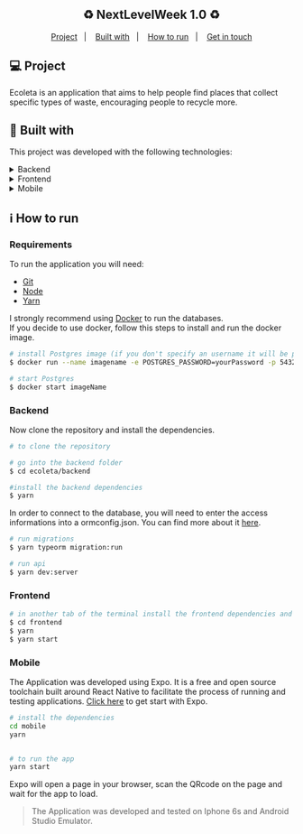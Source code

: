 <h2 align="center">
   ♻️ NextLevelWeek 1.0 ♻️
</h2>

<p align="center">
  <a href="#computer-project">Project</a>&nbsp;&nbsp;&nbsp;|&nbsp;&nbsp;&nbsp;
  <a href="#rocket-built-with">Built with</a>&nbsp;&nbsp;&nbsp;|&nbsp;&nbsp;&nbsp;
  <a href="#information_source-how-to-run">How to run</a>&nbsp;&nbsp;&nbsp;|&nbsp;&nbsp;&nbsp;
  <a href="#mailbox_with_mail-get-in-touch">Get in touch</a>
  </p>

## :computer: Project 

 Ecoleta is an application that aims to help people find places that collect specific types of waste, encouraging people to recycle more.

## :rocket: Built with

This project was developed with the following technologies:

<details>
  <summary>Backend</summary>

-   [Node.js](https://nodejs.org/)
-   [Express](https://expressjs.com/)
-   [TypeORM](https://typeorm.io/)
-   [Typescript](https://www.typescriptlang.org/)
-   [TS-Node-Dev](https://www.npmjs.com/package/ts-node-dev)
-   [Celebrate](https://github.com/arb/celebrate)
-   [Tsyringe](https://github.com/microsoft/tsyringe)
-   [uuidv4](https://www.npmjs.com/package/uuidv4)
-   [Cors](https://www.npmjs.com/package/cors)
-   [ESLint](https://eslint.org/)
-   [Prettier](https://prettier.io/)
-   [VS Code](https://code.visualstudio.com/)

</details>

<details>
  <summary>Frontend</summary>

-   [React](https://pt-br.reactjs.org/)
-   [Typescript](https://www.typescriptlang.org/)
-   [Styled Components](https://styled-components.com/)
-   [Context API](https://reactjs.org/docs/context.html)
-   [React-toggle](https://github.com/aaronshaf/react-toggle)
-   [React-spring](https://www.react-spring.io/)
-   [uuidv4](https://www.npmjs.com/package/uuidv4)
-   [Axios](https://www.npmjs.com/package/axios)
-   [React Dropzone](https://github.com/react-dropzone/react-dropzone)
-   [React Icons](https://react-icons.netlify.com/#/)
-   [Leaflet](https://leafletjs.com/)
-   [React Leaflet](https://react-leaflet.js.org/)
-   [ESLint](https://eslint.org/)
-   [Prettier](https://prettier.io/)
-   [VS Code](https://code.visualstudio.com/)

</details>

<details>
  <summary>Mobile</summary>

-   [React](https://pt-br.reactjs.org/)
-   [React Native](https://reactnative.dev/)
-   [Expo](https://expo.io/learn)
-   [Styled Components](https://styled-components.com/)
-   [Typescript](https://www.typescriptlang.org/)
-   [React Navigation](https://reactnavigation.org/)
-   [Axios](https://www.npmjs.com/package/axios)
-   [Expo Google Fonts](https://github.com/expo/google-fonts)
-   [Expo Location](https://docs.expo.io/versions/latest/sdk/location/)
-   [Expo Mail Composer](https://docs.expo.io/versions/latest/sdk/mail-composer/)
-   [React Native Appearance](https://github.com/expo/react-native-appearance)
-   [React Native Picker Select](https://www.npmjs.com/package/react-native-picker-select)
-   [ESLint](https://eslint.org/)
-   [Prettier](https://prettier.io/)
-   [VS Code](https://code.visualstudio.com/)

</details>

## :information_source: How to run

### Requirements

To run the application you will need:
* [Git](https://git-scm.com)
* [Node](https://nodejs.org/)
* [Yarn](https://yarnpkg.com/) 

I strongly recommend using [Docker](https://www.docker.com/) to run the databases.
<br>
If you decide to use docker, follow this steps to install and run the docker image.

```bash
# install Postgres image (if you don't specify an username it will be postgres by default)
$ docker run --name imagename -e POSTGRES_PASSWORD=yourPassword -p 5432:5432 -d postgres

# start Postgres
$ docker start imageName

```
### Backend
Now clone the repository and install the dependencies.
```bash
# to clone the repository

# go into the backend folder
$ cd ecoleta/backend

#install the backend dependencies
$ yarn

```
In order to connect to the database, you will need to enter the access informations into a ormconfig.json. You can find more about it [here](https://typeorm.io/#/using-ormconfig).

```bash
# run migrations
$ yarn typeorm migration:run

# run api
$ yarn dev:server
```

### Frontend

```bash
# in another tab of the terminal install the frontend dependencies and run it 
$ cd frontend
$ yarn
$ yarn start
```

### Mobile

The Application was developed using Expo. It is a free and open source toolchain built around React Native to facilitate the process of running and testing applications. [Click here](https://expo.io/learn) to get start with Expo.

```bash
# install the dependencies
cd mobile
yarn
```
```bash

# to run the app
yarn start

```
Expo will open a page in your browser, scan the QRcode on the page and wait for the app to load.

> The Application was developed and tested on Iphone 6s and Android Studio Emulator.
